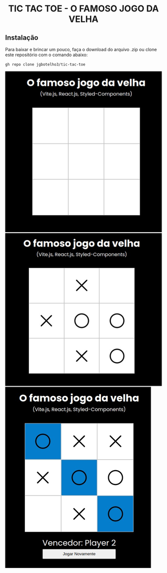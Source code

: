 <div align="center">

# TIC TAC TOE - O FAMOSO JOGO DA VELHA


</div>

## Instalação


Para baixar e brincar um pouco, faça o download do arquivo .zip ou clone este repositório com o comando abaixo:

```sh
gh repo clone jgbotelho3/tic-tac-toe
```


!['Imagem da tabuleiro do jogo da velha'](https://github.com/jgbotelho3/tic-tac-toe/blob/main/public/game1.jpeg)
!['Imagem da tabuleiro do jogo da velha, com partida em andamento'](https://github.com/jgbotelho3/tic-tac-toe/blob/main/public/game2.jpeg)
!['Imagem da tabuleiro do jogo da velha, com partida finalizada'](https://github.com/jgbotelho3/tic-tac-toe/blob/main/public/winner.jpeg)




